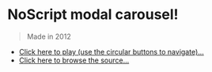 # NoScript modal carousel!
> Made in 2012

* [Click here to play (use the circular buttons to navigate)...](http://alexkg.github.com/noscript-modal-carousel)
* [Click here to browse the source...](https://github.com/alexkg/noscript-modal-carousel/tree/gh-pages)
